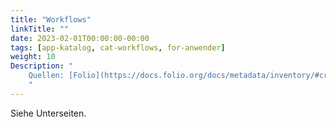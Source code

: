 ```yaml
---
title: "Workflows"
linkTitle: ""
date: 2023-02-01T00:00:00-00:00
tags: [app-katalog, cat-workflows, for-anwender]
weight: 10
Description: "
    Quellen: [Folio](https://docs.folio.org/docs/metadata/inventory/#creating-an-instance-record-manually-in-folio) <!-- & [GBV](https://info.gebev.de/pages/viewpage.action?pageId=852492410) -->
    "
---
```


Siehe Unterseiten.
